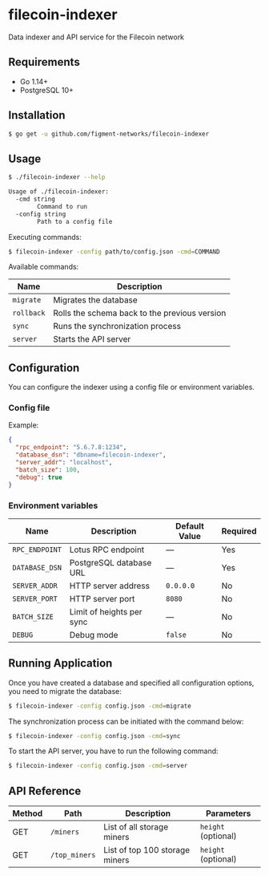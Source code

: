 # filecoin-indexer

Data indexer and API service for the Filecoin network

## Requirements

- Go 1.14+
- PostgreSQL 10+

## Installation

```bash
$ go get -u github.com/figment-networks/filecoin-indexer
```

## Usage

```bash
$ ./filecoin-indexer --help

Usage of ./filecoin-indexer:
  -cmd string
    	Command to run
  -config string
    	Path to a config file
```

Executing commands:

```bash
$ filecoin-indexer -config path/to/config.json -cmd=COMMAND
```

Available commands:

| Name       | Description                                   |
|------------|-----------------------------------------------|
| `migrate`  | Migrates the database                         |
| `rollback` | Rolls the schema back to the previous version |
| `sync`     | Runs the synchronization process              |
| `server`   | Starts the API server                         |

## Configuration

You can configure the indexer using a config file or environment variables.

### Config file

Example:

```json
{
  "rpc_endpoint": "5.6.7.8:1234",
  "database_dsn": "dbname=filecoin-indexer",
  "server_addr": "localhost",
  "batch_size": 100,
  "debug": true
}
```

### Environment variables

| Name                 | Description               | Default Value | Required |
|----------------------|---------------------------|---------------|----------|
| `RPC_ENDPOINT`       | Lotus RPC endpoint        | —             | Yes      |
| `DATABASE_DSN`       | PostgreSQL database URL   | —             | Yes      |
| `SERVER_ADDR`        | HTTP server address       | `0.0.0.0`     | No       |
| `SERVER_PORT`        | HTTP server port          | `8080`        | No       |
| `BATCH_SIZE`         | Limit of heights per sync | —             | No       |
| `DEBUG`              | Debug mode                | `false`       | No       |

## Running Application

Once you have created a database and specified all configuration options, you need to migrate the database:

```bash
$ filecoin-indexer -config config.json -cmd=migrate
```

The synchronization process can be initiated with the command below:

```bash
$ filecoin-indexer -config config.json -cmd=sync
```

To start the API server, you have to run the following command:

```bash
$ filecoin-indexer -config config.json -cmd=server
```

## API Reference

| Method | Path          | Description                    | Parameters          |
|--------|---------------|--------------------------------|---------------------|
| GET    | `/miners`     | List of all storage miners     | `height` (optional) |
| GET    | `/top_miners` | List of top 100 storage miners | `height` (optional) |
